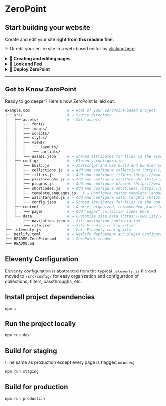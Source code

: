 # ZeroPoint

## Start building your website

Create and edit your site **right from this readme file!**.

✨ Or edit your entire site in a web-based editor by [clicking here](https://github.dev/MWDelaney/ZeroPoint/).

<details>
  <summary><strong>📝 Creating and editing pages</strong></summary>

## Creating and editing pages and content

### Pages

Create your site's main content! Pages can be written in HTML or [Markdown](https://www.markdownguide.org/basic-syntax/)!

* [Edit the homepage](https://github.com/MWDelaney/zeropoint/edit/main/src/pages/index.md)
* [Create a new page](https://github.com/MWDelaney/zeropoint/new/main/?filename=/src/pages/&value=---%0Atitle%3A%20Enter%20page%20title%20here%0A---)

<!--

---
#### Posts
Blog posts
* [Create a new post](https://github.com/MWDelaney/zeropoint/new/main/?filename=/src/posts/&value=----%0Atitle%3A%20%22Enter%20post%20title%22%0Adate%3A%20%222025-01-01%0A---)

-->
</details>

<details>
  <summary><strong>🎨 Look and Feel</strong></summary>

## Look and Feel

### Navigation

Your site's navigation is how your users will get around! Edit the site's navigation menu in [JSON format](https://developer.mozilla.org/en-US/docs/Learn/JavaScript/Objects/JSON)!

* [Edit the navigation](https://github.com/MWDelaney/zeropoint/edit/main/src/data/navigation.json)

### Styles

Colors, spacing, and fonts, oh my! You can edit your branding and styles here using CSS, SCSS, and CSS variables! 

* [Edit your branding](https://github.com/MWDelaney/zeropoint/edit/main/src/assets/styles/_branding.scss)
* [Edit your overall styles](https://github.com/MWDelaney/zeropoint/edit/main/src/assets/styles/styles.scss)

Learning CSS can be daunting but there are a ton of useful resources on the web. Check out [SmolCSS](https://smolcss.dev) to get started!

### Javascript

**Optional!** Add javascript functionality to your site

* [Add Javascript](https://github.com/MWDelaney/zeropoint/edit/main/src/assets/scripts/main.js)

</details>

<details>
  <summary><strong>🚀 Deploy ZeroPoint</strong></summary>

## Deploy ZeroPoint

Once you set up deployment, any time you commit to your repository's `main` branch, GitHub will build and deploy your site.

<details>
  <summary><strong>Deploy to GitHub Pages</strong></summary>

### Setup:

1. [Enable GitHub Pages](https://github.com/MWDelaney/ZeroPoint/settings/pages) in your repository settings, choose "GitHub Actions" as the source.
2. [Allow "Read and write permissions" for GitHub Workflows](https://github.com/MWDelaney/ZeroPoint/settings/actions) in your repository settings for the GitHub Actions workflow to run.

</details>

<details>
  <summary><strong>Deploy to Netlify</strong></summary>

### Setup:

[![Deploy to Netlify](https://www.netlify.com/img/deploy/button.svg)](https://app.netlify.com/start/deploy?repository=https://github.com/MWDelaney/ZeroPoint/)


</details>

</details>

---

## Get to Know ZeroPoint

Ready to go deeper? Here's how ZeroPoint is laid out:

```sh
example.com                 # → Root of your ZeroPoint-based project
├── src/                    # → Source directory
│   ├── assets/             # → Site assets
│   │   ├── fonts/
│   │   ├── images/
│   │   ├── scripts/
│   │   ├── styles/
│   │   ├── views/
│   │   │   └── layouts/
│   │   │   └── partials/
│   │   └── assets.json     # → Shared attributes for files in the assets directory
│   ├── config/             # → Eleventy configuration
│   │   ├── build.js        # → Javascript and CSS build and bundler configuration 
│   │   ├── collections.js  # → Add and configure collections (https://www.11ty.dev/docs/collections/)
│   │   ├── filters.js      # → Add and configure filters (https://www.11ty.dev/docs/filters/)
│   │   ├── passthroughs.js # → Add and configure passthroughs (https://www.11ty.dev/docs/copy/)
│   │   ├── plugins.js      # → Add and configure plugins (https://www.11ty.dev/docs/plugins/)
│   │   ├── shortcodes.js   # → Add and configure shortcodes (https://www.11ty.dev/docs/shortcodes/)
│   │   ├── templateLanguages.js   # → Configure custom template languages (https://www.11ty.dev/docs/languages/custom/)
│   │   ├── watchtargets.js # → Add and configure watch targets (https://www.11ty.dev/docs/watch-serve/)
│   │   └── config.json     # → Shared attributes for files in the config directory
│   ├── content             # → A nice, organized, recommended place for all site content
│   │   └── pages           # → Add "pages" collection items here
│   └── data                # → Customize site data (https://www.11ty.dev/docs/data/)
│       ├── navigation.json # → Site navigation configuration
│       └── site.json       # → Site branding configuration
├── .eleventy.js            # → Core Eleventy config file
├── netlify.toml            # → Netlify deployment and plugin configuration (optional)
├── README.ZeroPoint.md     # → ZeroPoint readme
└── README.md
```

## Eleventy Configuration

Eleventy configuration is abstracted from the typical `.eleventy.js` file and moved to `/src/config/` for easy organization and configuration of collections, filters, passthroughs, etc.

## Install project dependencies

```bash
npm i
```

## Run the project locally

```bash
npm run dev
```

## Build for staging

(The same as production except every page is flagged `noindex`)

```bash
npm run staging
```

## Build for production

```bash
npm run production
```
